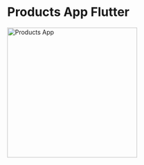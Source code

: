 # Products App Flutter

<img src="https://raw.githubusercontent.com/chaicopadillag/products-app-flutter/main/demo.gif" width="300" alt="Products App"/>
